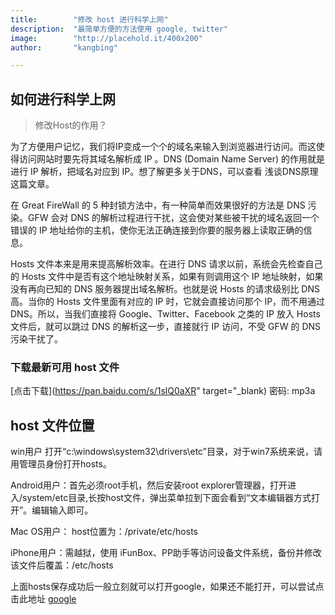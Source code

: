 ```yaml
---
title:        "修改 host 进行科学上网"
description:  "最简单方便的方法使用 google, twitter"
image:        "http://placehold.it/400x200"
author:       "kangbing"

---
```


## 如何进行科学上网


 >修改Host的作用？

为了方便用户记忆，我们将IP变成一个个的域名来输入到浏览器进行访问。而这使得访问网站时要先将其域名解析成 IP 。DNS (Domain Name Server) 的作用就是进行 IP 解析，把域名对应到 IP。想了解更多关于DNS，可以查看 浅谈DNS原理 这篇文章。

在 Great FireWall 的 5 种封锁方法中，有一种简单而效果很好的方法是 DNS 污染。GFW 会对 DNS 的解析过程进行干扰，这会使对某些被干扰的域名返回一个错误的 IP 地址给你的主机，使你无法正确连接到你要的服务器上读取正确的信息。

Hosts 文件本来是用来提高解析效率。在进行 DNS 请求以前，系统会先检查自己的 Hosts 文件中是否有这个地址映射关系，如果有则调用这个 IP 地址映射，如果没有再向已知的 DNS 服务器提出域名解析。也就是说 Hosts 的请求级别比 DNS 高。当你的 Hosts 文件里面有对应的 IP 时，它就会直接访问那个 IP，而不用通过 DNS。所以，当我们直接将 Google、Twitter、Facebook 之类的 IP 放入 Hosts 文件后，就可以跳过 DNS 的解析这一步，直接就行 IP 访问，不受 GFW 的 DNS 污染干扰了。 

### 下载最新可用 host 文件 ###
[点击下载](https://pan.baidu.com/s/1slQ0aXR"  target="_blank) 密码: mp3a


host 文件位置
------------

win用户 打开“c:\windows\system32\drivers\etc”目录，对于win7系统来说，请用管理员身份打开hosts。

Android用户：首先必须root手机，然后安装root explorer管理器，打开进入/system/etc目录,长按host文件，弹出菜单拉到下面会看到“文本编辑器方式打开”。编辑输入即可。

Mac OS用户： host位置为：/private/etc/hosts

iPhone用户：需越狱，使用 iFunBox、PP助手等访问设备文件系统，备份并修改该文件后覆盖：/etc/hosts

上面hosts保存成功后一般立刻就可以打开google，如果还不能打开，可以尝试点击此地址 [google](https://www.google.com/ncr?_blank) 

    


